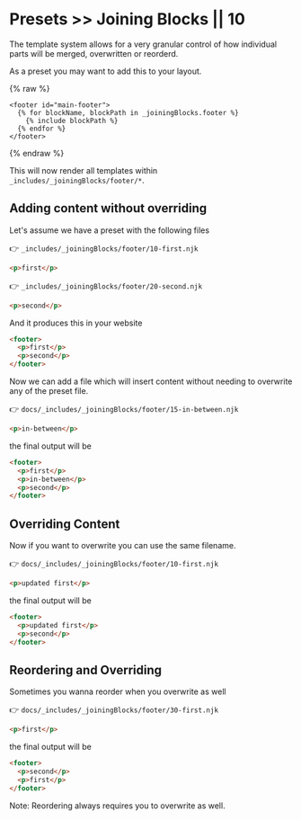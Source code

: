 # Presets >> Joining Blocks || 10

The template system allows for a very granular control of how individual parts will be merged, overwritten or reorderd.

As a preset you may want to add this to your layout.

{% raw %}

```jinja2
<footer id="main-footer">
  {% for blockName, blockPath in _joiningBlocks.footer %}
    {% include blockPath %}
  {% endfor %}
</footer>
```

{% endraw %}

This will now render all templates within `_includes/_joiningBlocks/footer/*`.

## Adding content without overriding

Let's assume we have a preset with the following files

👉 `_includes/_joiningBlocks/footer/10-first.njk`

```html
<p>first</p>
```

👉 `_includes/_joiningBlocks/footer/20-second.njk`

```html
<p>second</p>
```

And it produces this in your website

```html
<footer>
  <p>first</p>
  <p>second</p>
</footer>
```

Now we can add a file which will insert content without needing to overwrite any of the preset file.

👉 `docs/_includes/_joiningBlocks/footer/15-in-between.njk`

```html
<p>in-between</p>
```

the final output will be

```html
<footer>
  <p>first</p>
  <p>in-between</p>
  <p>second</p>
</footer>
```

## Overriding Content

Now if you want to overwrite you can use the same filename.

👉 `docs/_includes/_joiningBlocks/footer/10-first.njk`

```html
<p>updated first</p>
```

the final output will be

```html
<footer>
  <p>updated first</p>
  <p>second</p>
</footer>
```

## Reordering and Overriding

Sometimes you wanna reorder when you overwrite as well

👉 `docs/_includes/_joiningBlocks/footer/30-first.njk`

```html
<p>first</p>
```

the final output will be

```html
<footer>
  <p>second</p>
  <p>first</p>
</footer>
```

Note: Reordering always requires you to overwrite as well.
